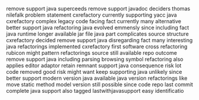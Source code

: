 remove support java superceeds remove support javadoc deciders thomas nilefalk problem statement cxrefactory currently supporting yacc java cxrefactory complex legacy code facing fact currently many alternative better support java refactoring java evolved emmensly since including fact java runtime longer available jar file java part complicates source structure cxrefactory decided remove support java disregarding fact many interesting java refactorings implemented cxrefactory first software cross refactoring rubicon might pattern refactorings source still available repo outcome remove support java including parsing browsing symbol refactoring also applies editor adaptor retain remnant support java consequence risk lot code removed good risk might want keep supporting java unlikely since better support modern version java available java version refactorings like move static method model version still possible since code repo last commit complete java support also tagged lastwithjavasupport easy identificatio